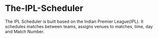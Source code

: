 # The-IPL-Scheduler
The IPL Scheduler is built based on the Indian Premier League(IPL). It schedules matches between teams, assigns venues to matches, time, day and Match Number.
